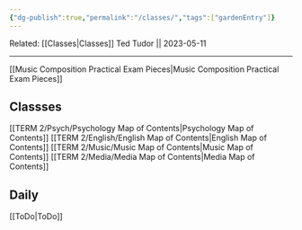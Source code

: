 ```yaml
---
{"dg-publish":true,"permalink":"/classes/","tags":["gardenEntry"]}
---
```


Related:
[[Classes\|Classes]]
Ted Tudor || 2023-05-11
***
[[Music Composition Practical Exam Pieces\|Music Composition Practical Exam Pieces]]

## Classses
[[TERM 2/Psych/Psychology Map of Contents\|Psychology Map of Contents]]
[[TERM 2/English/English Map of Contents\|English Map of Contents]]
[[TERM 2/Music/Music Map of Contents\|Music Map of Contents]]
[[TERM 2/Media/Media Map of Contents\|Media Map of Contents]]

## Daily 
[[ToDo\|ToDo]]


